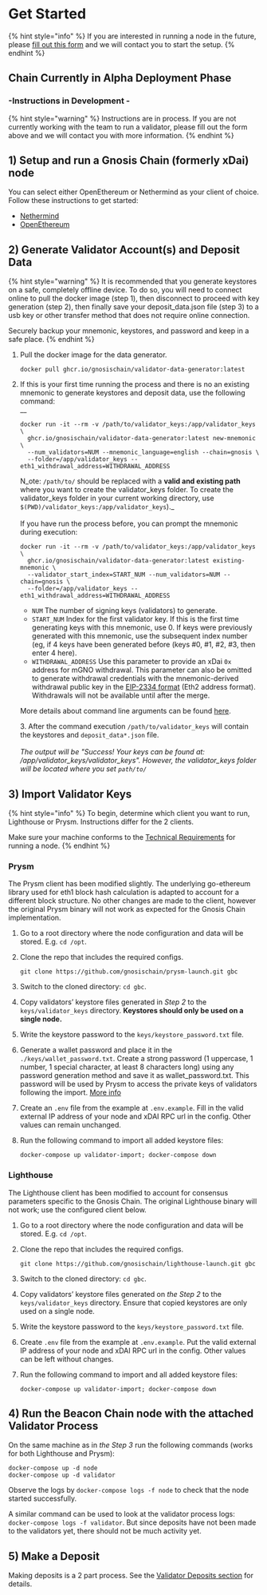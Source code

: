 # Get Started

{% hint style="info" %}
If you are interested in running a node in the future, please [fill out this form](https://airtable.com/shrrzJsRLa767gpcQ) and we will contact you to start the setup.
{% endhint %}

## Chain Currently in Alpha Deployment Phase

### -Instructions in Development -&#x20;

{% hint style="warning" %}
Instructions are in process. If you are not currently working with the team to run a validator, please fill out the form above and we will contact you with more information.
{% endhint %}

## 1) Setup and run a Gnosis Chain (formerly xDai) node&#x20;

You can select either OpenEthereum or Nethermind as your client of choice. Follow these instructions to get started:

* [Nethermind](../clients/gnosis-chain-node-openethereum-and-nethermind/nethermind-node-setup.md)
* [OpenEthereum](../clients/gnosis-chain-node-openethereum-and-nethermind/openethereum-node-setup.md)

## 2) Generate Validator Account(s) and Deposit Data

{% hint style="warning" %}
It is recommended that you generate keystores on a safe, completely offline device. To do so, you will need to connect online to pull the docker image (step 1), then disconnect to proceed with key generation (step 2), then finally save your deposit\_data.json file (step 3) to a usb key or other transfer method that does not require online connection.&#x20;

Securely backup your mnemonic, keystores, and password and keep in a safe place.
{% endhint %}

1.  Pull the docker image for the data generator.

    ```
    docker pull ghcr.io/gnosischain/validator-data-generator:latest
    ```
2.  If this is your first time running the process and there is no an existing mnemonic to generate keystores and deposit data, use the following command:\
    __

    ```
    docker run -it --rm -v /path/to/validator_keys:/app/validator_keys \
      ghcr.io/gnosischain/validator-data-generator:latest new-mnemonic \
      --num_validators=NUM --mnemonic_language=english --chain=gnosis \
      --folder=/app/validator_keys --eth1_withdrawal_address=WITHDRAWAL_ADDRESS
    ```

    N_ote: `/path/to/` should be replaced with a **valid and existing path** where you want to create the validator\_keys folder. To create the validator\_keys folder in your current working directory, use `$(PWD)/validator_keys:/app/validator_keys`)._ \
    \
    If you have run the process before, you can prompt the mnemonic during execution:&#x20;

    ```
    docker run -it --rm -v /path/to/validator_keys:/app/validator_keys \
      ghcr.io/gnosischain/validator-data-generator:latest existing-mnemonic \
      --validator_start_index=START_NUM --num_validators=NUM --chain=gnosis \
      --folder=/app/validator_keys --eth1_withdrawal_address=WITHDRAWAL_ADDRESS
    ```

    * `NUM` The number of signing keys (validators) to generate.
    * `START_NUM` Index for the first validator key. If this is the first time generating keys with this mnemonic, use 0. If keys were previously generated with this mnemonic, use the subsequent index number (eg, if 4 keys have been generated before (keys #0, #1, #2, #3, then enter 4 here).
    * `WITHDRAWAL_ADDRESS`  Use this parameter to provide an xDai `0x` address for mGNO withdrawal. This parameter can also be omitted to generate withdrawal credentials with the mnemonic-derived withdrawal public key in the [EIP-2334 format](https://eips.ethereum.org/EIPS/eip-2334#eth2-specific-parameters) (Eth2 address format). Withdrawals will not be available until after the merge.

    More details about command line arguments can be found [here](https://github.com/gnosischain/validator-data-generator/tree/gbc#commands).

    3\.  After the command execution `/path/to/validator_keys` will contain the keystores and `deposit_data*.json` file. \
    \
    _The output will be "Success! Your keys can be found at: /app/validator\_keys/validator\_keys". However, the validator\_keys folder will be located where you set `path/to/`_

## 3) Import Validator Keys

{% hint style="info" %}
To begin, determine which client you want to run, Lighthouse or Prysm. Instructions differ for the 2 clients.

Make sure your machine conforms to the [Technical Requirements](technical-requirements.md#beacon-chain-node-requirements) for running a node.
{% endhint %}

### Prysm

The Prysm client has been modified slightly. The underlying go-ethereum library used for eth1 block hash calculation is adapted to account for a different block structure. No other changes are made to the client, however the original Prysm binary will not work as expected for the Gnosis Chain implementation.

1. Go to a root directory where the node configuration and data will be stored. E.g. `cd /opt`.
2.  Clone the repo that includes the required configs.

    ```
    git clone https://github.com/gnosischain/prysm-launch.git gbc
    ```
3. Switch to the cloned directory: `cd gbc`.
4. Copy validators’ keystore files generated in _Step 2_ to the `keys/validator_keys` directory. **Keystores should only be used on a single node.**
5. Write the keystore password to the `keys/keystore_password.txt` file.
6. Generate a wallet password and place it in the `./keys/wallet_password.txt`. Create a strong password (1 uppercase, 1 number, 1 special character, at least 8 characters long) using any password generation method and save it as wallet\_password.txt. This password will be used by Prysm to access the private keys of validators following the import. [More info](https://docs.prylabs.network/docs/wallet/nondeterministic/#usage)
7. Create an `.env` file from the example at `.env.example`. Fill in the valid external IP address of your node and xDAI RPC url in the config. Other values can remain unchanged.
8.  Run the following command to import all added keystore files:

    ```
    docker-compose up validator-import; docker-compose down
    ```

### Lighthouse

The Lighthouse client has been modified to account for consensus parameters specific to the Gnosis Chain. The original Lighthouse binary will not work; use the configured client below.

1. Go to a root directory where the node configuration and data will be stored. E.g. `cd /opt`.
2.  Clone the repo that includes the required configs.

    ```
    git clone https://github.com/gnosischain/lighthouse-launch.git gbc
    ```
3. Switch to the cloned directory: `cd gbc`.
4. Copy validators’ keystore files generated on _the Step 2_ to the `keys/validator_keys` directory. Ensure that copied keystores are only used on a single node.
5. Write the keystore password to the `keys/keystore_password.txt` file.
6. Create `.env` file from the example at `.env.example`. Put the valid external IP address of your node and xDAI RPC url in the config. Other values can be left without changes.
7.  Run the following command to import and all added keystore files:

    ```
    docker-compose up validator-import; docker-compose down
    ```

## 4) Run the Beacon Chain node with the attached Validator Process&#x20;

On the same machine as in _the Step 3_ run the following commands (works for both Lighthouse and Prysm):

```
docker-compose up -d node
docker-compose up -d validator
```

Observe the logs by `docker-compose logs -f node` to check that the node started successfully.

A similar command can be used to look at the validator process logs: `docker-compose logs -f validator`. But since deposits have not been made to the validators yet, there should not be much activity yet.

## 5) Make a Deposit

Making deposits is a 2 part process. See the [Validator Deposits section](validator-deposits.md) for details.

##
